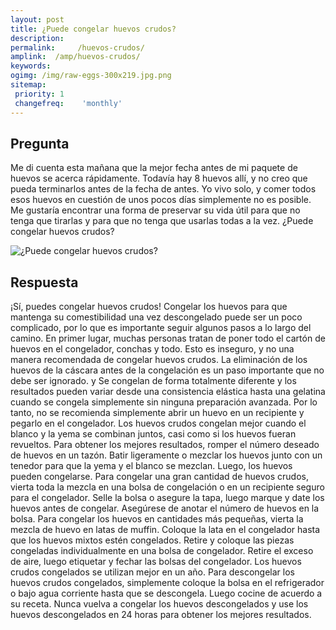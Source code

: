 ```yaml
---
layout: post
title: ¿Puede congelar huevos crudos?  
description: 
permalink:     /huevos-crudos/
amplink:  /amp/huevos-crudos/
keywords: 
ogimg: /img/raw-eggs-300x219.jpg.png
sitemap:
 priority: 1
 changefreq:    'monthly'
---
```




## Pregunta

Me di cuenta esta mañana que la mejor fecha antes de mi paquete de huevos se acerca rápidamente. Todavía hay 8 huevos allí, y no creo que pueda terminarlos antes de la fecha de antes. Yo vivo solo, y comer todos esos huevos en cuestión de unos pocos días simplemente no es posible. Me gustaría encontrar una forma de preservar su vida útil para que no tenga que tirarlas y para que no tenga que usarlas todas a la vez. ¿Puede congelar huevos crudos?


![¿Puede congelar huevos crudos?](https://sepuedecongelar.com/img/raw-eggs-300x219.jpg "¿Puede congelar huevos crudos?" )


## Respuesta

¡Sí, puedes congelar huevos crudos! Congelar los huevos para que mantenga su comestibilidad una vez descongelado puede ser un poco complicado, por lo que es importante seguir algunos pasos a lo largo del camino. En primer lugar, muchas personas tratan de poner todo el cartón de huevos en el congelador, conchas y todo. Esto es inseguro, y no una manera recomendada de congelar huevos crudos. La eliminación de los huevos de la cáscara antes de la congelación es un paso importante que no debe ser ignorado.
 y
 Se congelan de forma totalmente diferente y los resultados pueden variar desde una consistencia elástica hasta una gelatina cuando se congela simplemente sin ninguna preparación avanzada. Por lo tanto, no se recomienda simplemente abrir un huevo en un recipiente y pegarlo en el congelador. Los huevos crudos congelan mejor cuando el blanco y la yema se combinan juntos, casi como si los huevos fueran revueltos.
Para obtener los mejores resultados, romper el número deseado de huevos en un tazón. Batir ligeramente o mezclar los huevos junto con un tenedor para que la yema y el blanco se mezclan. Luego, los huevos pueden congelarse. Para congelar una gran cantidad de huevos crudos, vierta toda la mezcla en una bolsa de congelación o en un recipiente seguro para el congelador. Selle la bolsa o asegure la tapa, luego marque y date los huevos antes de congelar. Asegúrese de anotar el número de huevos en la bolsa.
Para congelar los huevos en cantidades más pequeñas, vierta la mezcla de huevo en latas de muffin. Coloque la lata en el congelador hasta que los huevos mixtos estén congelados. Retire y coloque las piezas congeladas individualmente en una bolsa de congelador. Retire el exceso de aire, luego etiquetar y fechar las bolsas del congelador. Los huevos crudos congelados se utilizan mejor en un año.
Para descongelar los huevos crudos congelados, simplemente coloque la bolsa en el refrigerador o bajo agua corriente hasta que se descongela. Luego cocine de acuerdo a su receta. Nunca vuelva a congelar los huevos descongelados y use los huevos descongelados en 24 horas para obtener los mejores resultados.